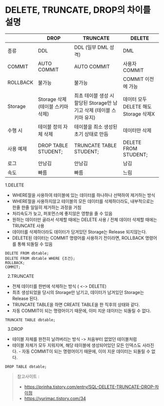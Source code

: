 # DELETE, TRUNCATE, DROP의 차이를 설명

| |DROP|TRUNCATE|DELETE|
|-----|------|---|---|
|종류|DDL|DDL (일부 DML 성격)|DML|
|COMMIT|AUTO COMMIT|AUTO COMMIT|사용자 COMMIT|
|ROLLBACK|불가능|불가능|COMMIT 이전에 가능|
|Storage|Storage 삭제 (테이블 스키마 삭제)|최초 테이블 생성 시 할당된 Storage만 남기고 삭제 (테이블 스키마 유지)|데이터 모두 DELETE 해도 Storage 삭제X|
|수행 시|테이블 정의 자체 삭제|테이블을 최소 생성된 초기 상태로 만듬|데이터만 삭제|
|사용 예제|DROP TABLE STUDENT;|TRUNCATE TABLE STUDENT;|DELETE FROM STUDENT;|
|로그|안남김|안남김|남김|
|속도|빠름|빠름|느림|

1.DELETE
- WHERE절을 사용하여 테이블에 있는 데이터를 하나하나 선택하여 제거하는 방식
- WHERE절을 사용하지않고 테이블의 모든 데이터를 삭제하더라도, 내부적으로는 한줄 한줄 일일히 제거하는 과정을 거침
- 처리속도가 늦고, 퍼포먼스에 좋지않은 영향을 줄 수 있음
- 원하는 데이터만 골라서 삭제할 때에는 DELETE 사용 / 전체 데이터 삭제할 때에는 TRUNCATE 사용
- 데이터를 삭제하더라도 데이터가 담겨있던 Storage는 Release 되지않는다.
- DELETE된 데이터는 COMMIT 명령어를 사용하기 전이라면, ROLLBACK 명령어를 통해 되돌릴 수 있음
```
DELETE FROM dbtable;
DELETE FROM dbtable WHERE {조건};
ROLLBACK;
COMMIT;
```
 
2.TRUNCATE
- 전체 데이터를 한번에 삭제하는 방식 ( <-> DELETE)
- 최초 생성되었을 당시의 Storage만 남기고, 데이터가 남겨있던 Storage는 Release 된다.
- TRUNCATE TABLE을 하면 CREATE TABLE을 한 직후의 상태와 같다.
- 자동 COMMIT이 되는 명령어이기 때문에, 이미 지운 데이터는 되돌릴 수 없다.
```
TRUNCATE TABLE dbtable;
```
 
3.DROP
- 테이블 자체를 완전히 날려버리는 방식 -> 처음부터 없었던 테이블처럼
- 테이블 자체가 모두 지워지며, 해당 테이블에 생성되어있던 모든 인덱스도 사라진다.
- 자동 COMMIT이 되는 명령어이기 때문에, 이미 지운 데이터는 되돌릴 수 없다.
```
DROP TABLE dbtable;
```

> 참고사이트 : 
> - https://prinha.tistory.com/entry/SQL-DELETE-TRUNCATE-DROP-차이점 
> - https://yurimac.tistory.com/34